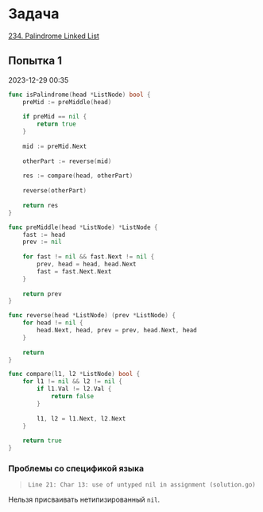 # Задача

[234. Palindrome Linked List](https://leetcode.com/problems/palindrome-linked-list/)

## Попытка 1
2023-12-29 00:35

```go
func isPalindrome(head *ListNode) bool {
    preMid := preMiddle(head)
    
    if preMid == nil {
        return true
    }
    
    mid := preMid.Next
    
    otherPart := reverse(mid)
    
    res := compare(head, otherPart)
    
    reverse(otherPart)
    
    return res 
}

func preMiddle(head *ListNode) *ListNode {
    fast := head
    prev := nil
    
    for fast != nil && fast.Next != nil {
        prev, head = head, head.Next
        fast = fast.Next.Next
    }
    
    return prev
}

func reverse(head *ListNode) (prev *ListNode) {
    for head != nil {
        head.Next, head, prev = prev, head.Next, head
    }
    
    return 
}

func compare(l1, l2 *ListNode) bool {
    for l1 != nil && l2 != nil {
        if l1.Val != l2.Val {
            return false
        }
        
        l1, l2 = l1.Next, l2.Next
    }
    
    return true
}
```

### Проблемы со спецификой языка
>`Line 21: Char 13: use of untyped nil in assignment (solution.go)`

Нельзя присваивать нетипизированный `nil`. 
